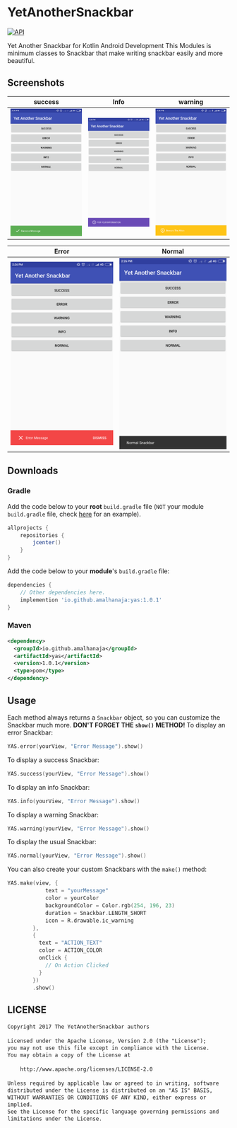# YetAnotherSnackbar
[![API](https://img.shields.io/badge/API-14%2B-brightgreen.svg?style=flat)](https://android-arsenal.com/api?level=14)

Yet Another Snackbar for Kotlin Android Development
This Modules is minimum classes to Snackbar that make writing snackbar easily and more beautiful.

## Screenshots

|     success     |      Info       |     warning     |
| :-------------: | :-------------: | :-------------: |
| ![Success](./art/SUKSES.png)  | ![Info](./art/INFO.png)       | ![Warning](./art/WARNING.png) |

|      Error      |     Normal      |
| :-------------: | :-------------: |
| ![Error](./art/ERROR.png)      | ![Normal](./art/NORMAL.png)   |


## Downloads

### Gradle

Add the code below to your **root** `build.gradle` file (`NOT` your module `build.gradle` file, check [here](./build.gradle) for an example).

```groovy
allprojects {
    repositories {
        jcenter()
    }
}
```

Add the code below to your **module**'s `build.gradle` file:

```groovy
dependencies {
	// Other dependencies here.
	implemention 'io.github.amalhanaja:yas:1.0.1'
}
```

### Maven

```xml
<dependency>
  <groupId>io.github.amalhanaja</groupId>
  <artifactId>yas</artifactId>
  <version>1.0.1</version>
  <type>pom</type>
</dependency>
```

## Usage

Each method always returns a `Snackbar` object, so you can customize the Snackbar much more. **DON'T FORGET THE `show()` METHOD!**
To display an error Snackbar:

``` kotlin
YAS.error(yourView, "Error Message").show()
```
To display a success Snackbar:

``` kotlin
YAS.success(yourView, "Error Message").show()
```
To display an info Snackbar:

``` kotlin
YAS.info(yourView, "Error Message").show()
```
To display a warning Snackbar:

``` kotlin
YAS.warning(yourView, "Error Message").show()
```
To display the usual Snackbar:

``` kotlin
YAS.normal(yourView, "Error Message").show()
```

You can also create your custom Snackbars with the `make()` method:
``` kotlin
YAS.make(view, {
            text = "yourMessage"
            color = yourColor
            backgroundColor = Color.rgb(254, 196, 23)
            duration = Snackbar.LENGTH_SHORT
            icon = R.drawable.ic_warning
        }, 
        { 
          text = "ACTION_TEXT"
          color = ACTION_COLOR
          onClick {
            // On Action Clicked
          }
        })
        .show()
```

## LICENSE

    Copyright 2017 The YetAnotherSnackbar authors

    Licensed under the Apache License, Version 2.0 (the "License");
    you may not use this file except in compliance with the License.
    You may obtain a copy of the License at

        http://www.apache.org/licenses/LICENSE-2.0

    Unless required by applicable law or agreed to in writing, software
    distributed under the License is distributed on an "AS IS" BASIS,
    WITHOUT WARRANTIES OR CONDITIONS OF ANY KIND, either express or implied.
    See the License for the specific language governing permissions and
    limitations under the License.
